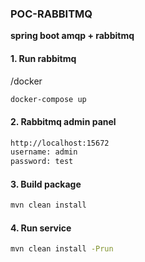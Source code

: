 ### **POC-RABBITMQ**
**spring boot amqp + rabbitmq**

#### 1. Run rabbitmq
/docker
```bash
docker-compose up
```

#### 2. Rabbitmq admin panel
```bash
http://localhost:15672
username: admin
password: test
```

#### 3. Build package
```bash
mvn clean install
```

#### 4. Run service
```bash
mvn clean install -Prun
```